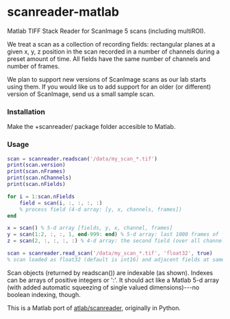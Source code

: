 # scanreader-matlab
Matlab TIFF Stack Reader for ScanImage 5 scans (including multiROI).

We treat a scan as a collection of recording fields: rectangular planes at a given x, y, z position in the scan recorded in a number of channels during a preset amount of time. All fields have the same number of channels and number of frames.

We plan to support new versions of ScanImage scans as our lab starts using them. If you would like us to add support for an older (or different) version of ScanImage, send us a small sample scan.

### Installation
Make the +scanreader/ package folder accesible to Matlab.

### Usage
```matlab
scan = scanreader.readscan('/data/my_scan_*.tif')
print(scan.version)
print(scan.nFrames)
print(scan.nChannels)
print(scan.nFields)

for i = 1:scan.nFields
    field = scan(i, :, :, :, :)
    % process field (4-d array: [y, x, channels, frames])
end

x = scan() % 5-d array [fields, y, x, channel, frames]
y = scan(1:2, :, :, 1, end-999: end) % 5-d array: last 1000 frames of first 2 fields on the first channel
z = scan(2, :, :, :, :) % 4-d array: the second field (over all channels and time)

scan = scanreader.read_scan('/data/my_scan_*.tif', 'float32', true)
% scan loaded as float32 (default is int16) and adjacent fields at same depth will be joined.
```
Scan objects (returned by readscan()) are indexable (as shown). Indexes can be arrays of positive integers or ':'. It should act like a Matlab 5-d array (with added automatic squeezing of single valued dimensions)---no boolean indexing, though.

This is a Matlab port of [atlab/scanreader](https://github.com/atlab/scanreader), originally in Python.

